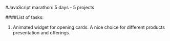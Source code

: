 #JavaScript marathon: 5 days - 5 projects

####List of tasks:

1. Animated widget for opening cards. A nice choice for different products presentation and offerings.